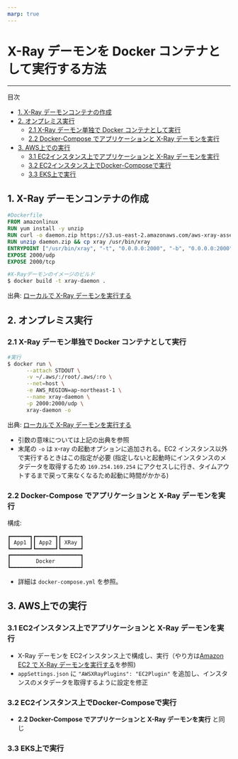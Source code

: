 ```yaml
---
marp: true
---
```


<!--
headingDivider: 3
-->

# X-Ray デーモンを Docker コンテナとして実行する方法

---

目次
- [1. X-Ray デーモンコンテナの作成](#1-x-ray-デーモンコンテナの作成)
- [2. オンプレミス実行](#2-オンプレミス実行)
  - [2.1 X-Ray デーモン単独で Docker コンテナとして実行](#21-x-ray-デーモン単独で-docker-コンテナとして実行)
  - [2.2 Docker-Compose でアプリケーションと X-Ray デーモンを実行](#22-docker-compose-でアプリケーションと-x-ray-デーモンを実行)
- [3. AWS上での実行](#3-aws上での実行)
  - [3.1 EC2インスタンス上でアプリケーションと X-Ray デーモンを実行](#31-ec2インスタンス上でアプリケーションと-x-ray-デーモンを実行)
  - [3.2 EC2インスタンス上でDocker-Composeで実行](#32-ec2インスタンス上でdocker-composeで実行)
  - [3.3 EKS上で実行](#33-eks上で実行)

## 1. X-Ray デーモンコンテナの作成

```Dockerfile
#Dockerfile
FROM amazonlinux
RUN yum install -y unzip
RUN curl -o daemon.zip https://s3.us-east-2.amazonaws.com/aws-xray-assets.us-east-2/xray-daemon/aws-xray-daemon-linux-3.x.zip
RUN unzip daemon.zip && cp xray /usr/bin/xray
ENTRYPOINT ["/usr/bin/xray", "-t", "0.0.0.0:2000", "-b", "0.0.0.0:2000"]
EXPOSE 2000/udp
EXPOSE 2000/tcp
```

```bash
#X-Rayデーモンのイメージのビルド
$ docker build -t xray-daemon .
```

出典: [ローカルで X-Ray デーモンを実行する](https://docs.aws.amazon.com/ja_jp/xray/latest/devguide/xray-daemon-local.html)

## 2. オンプレミス実行

### 2.1 X-Ray デーモン単独で Docker コンテナとして実行

```bash
#実行
$ docker run \
      --attach STDOUT \
      -v ~/.aws/:/root/.aws/:ro \
      --net=host \
      -e AWS_REGION=ap-northeast-1 \
      --name xray-daemon \
      -p 2000:2000/udp \
      xray-daemon -o
```

出典: [ローカルで X-Ray デーモンを実行する](https://docs.aws.amazon.com/ja_jp/xray/latest/devguide/xray-daemon-local.html)

* 引数の意味については上記の出典を参照
* 末尾の `-o` は x-ray の起動オプションに追加される。EC2 インスタンス以外で実行するときはこの指定が必要 (指定しないと起動時にインスタンスのメタデータを取得するため `169.254.169.254` にアクセスしに行き、タイムアウトするまで戻って来なくなるため起動に時間がかかる)


### 2.2 Docker-Compose でアプリケーションと X-Ray デーモンを実行

構成:
```
┏━━━━━━┓┏━━━━━━┓┏━━━━━━┓
┃ App1 ┃┃ App2 ┃┃ XRay ┃
┗━━━━━━┛┗━━━━━━┛┗━━━━━━┛
┏━━━━━━━━━━━━━━━━━━━━━━┓
┃        Docker        ┃
┗━━━━━━━━━━━━━━━━━━━━━━┛
```

* 詳細は `docker-compose.yml` を参照。

## 3. AWS上での実行

### 3.1 EC2インスタンス上でアプリケーションと X-Ray デーモンを実行

* X-Ray デーモンを EC2インスタンス上で構成し、実行（やり方は[Amazon EC2 で X-Ray デーモンを実行する](https://docs.aws.amazon.com/ja_jp/xray/latest/devguide/xray-daemon-ec2.html)を参照)
* `appSettings.json` に `"AWSXRayPlugins": "EC2Plugin"` を追加し、インスタンスのメタデータを取得するように設定を修正

### 3.2 EC2インスタンス上でDocker-Composeで実行

* **2.2 Docker-Compose でアプリケーションと X-Ray デーモンを実行** と同じ

### 3.3 EKS上で実行
